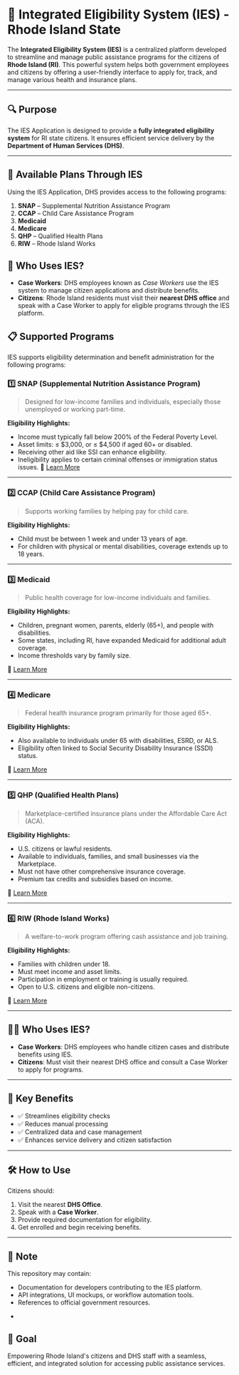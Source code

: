 

# 📘 Integrated Eligibility System (IES) - Rhode Island State  

The **Integrated Eligibility System (IES)** is a centralized platform developed to streamline and manage public assistance programs for the citizens of **Rhode Island (RI)**. This powerful system helps both government employees and citizens by offering a user-friendly interface to apply for, track, and manage various health and insurance plans.

---

## 🔍 Purpose

The IES Application is designed to provide a **fully integrated eligibility system** for RI state citizens. It ensures efficient service delivery by the **Department of Human Services (DHS)**.

---

## 🏥 Available Plans Through IES

Using the IES Application, DHS provides access to the following programs:

1. **SNAP** – Supplemental Nutrition Assistance Program
2. **CCAP** – Child Care Assistance Program
3. **Medicaid**
4. **Medicare**
5. **QHP** – Qualified Health Plans
6. **RIW** – Rhode Island Works

 

## 👥 Who Uses IES?

* **Case Workers**: DHS employees known as *Case Workers* use the IES system to manage citizen applications and distribute benefits.
* **Citizens**: Rhode Island residents must visit their **nearest DHS office** and speak with a Case Worker to apply for eligible programs through the IES platform.

  
## 📋 Supported Programs

IES supports eligibility determination and benefit administration for the following programs:

### 1️⃣ SNAP (Supplemental Nutrition Assistance Program)

> Designed for low-income families and individuals, especially those unemployed or working part-time.

**Eligibility Highlights:**

* Income must typically fall below 200% of the Federal Poverty Level.
* Asset limits: ≤ \$3,000, or ≤ \$4,500 if aged 60+ or disabled.
* Receiving other aid like SSI can enhance eligibility.
* Ineligibility applies to certain criminal offenses or immigration status issues.
  📖 [Learn More](https://cdhs.colorado.gov/snap)

---

### 2️⃣ CCAP (Child Care Assistance Program)

> Supports working families by helping pay for child care.

**Eligibility Highlights:**

* Child must be between 1 week and under 13 years of age.
* For children with physical or mental disabilities, coverage extends up to 18 years.

---

### 3️⃣ Medicaid

> Public health coverage for low-income individuals and families.

**Eligibility Highlights:**

* Children, pregnant women, parents, elderly (65+), and people with disabilities.
* Some states, including RI, have expanded Medicaid for additional adult coverage.
* Income thresholds vary by family size.

📖 [Learn More](https://www.hhs.gov/answers/medicare-and-medicaid/who-is-eligible-for-medicaid/index.html)

---

### 4️⃣ Medicare

> Federal health insurance program primarily for those aged 65+.

**Eligibility Highlights:**

* Also available to individuals under 65 with disabilities, ESRD, or ALS.
* Eligibility often linked to Social Security Disability Insurance (SSDI) status.

📖 [Learn More](https://www.ssa.gov/pubs/EN-05-10043.pdf)

---

### 5️⃣ QHP (Qualified Health Plans)

> Marketplace-certified insurance plans under the Affordable Care Act (ACA).

**Eligibility Highlights:**

* U.S. citizens or lawful residents.
* Available to individuals, families, and small businesses via the Marketplace.
* Must not have other comprehensive insurance coverage.
* Premium tax credits and subsidies based on income.

📖 [Learn More](https://www.healthcare.gov/quick-guide/)

---

### 6️⃣ RIW (Rhode Island Works)

> A welfare-to-work program offering cash assistance and job training.

**Eligibility Highlights:**

* Families with children under 18.
* Must meet income and asset limits.
* Participation in employment or training is usually required.
* Open to U.S. citizens and eligible non-citizens.

📖 [Learn More](https://dhs.ri.gov/programs-and-services/ri-works-program)

---

## 🧑‍💼 Who Uses IES?

* **Case Workers**: DHS employees who handle citizen cases and distribute benefits using IES.
* **Citizens**: Must visit their nearest DHS office and consult a Case Worker to apply for programs.

---

## 🏁 Key Benefits

* ✅ Streamlines eligibility checks
* ✅ Reduces manual processing
* ✅ Centralized data and case management
* ✅ Enhances service delivery and citizen satisfaction

---

## 🛠️ How to Use

Citizens should:

1. Visit the nearest **DHS Office**.
2. Speak with a **Case Worker**.
3. Provide required documentation for eligibility.
4. Get enrolled and begin receiving benefits.

---

## 📌 Note

This repository may contain:

* Documentation for developers contributing to the IES platform.
* API integrations, UI mockups, or workflow automation tools.
* References to official government resources.

 

 -

 

## 🚀 Goal

Empowering Rhode Island's citizens and DHS staff with a seamless, efficient, and integrated solution for accessing public assistance services.
 
